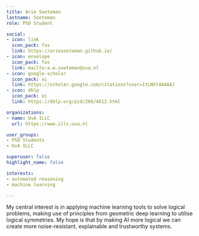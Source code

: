 ```yaml
---
title: Arie Soeteman
lastname: Soeteman
role: PhD Student

social:
- icon: link
  icon_pack: fas
  link: https://ariesoeteman.github.io/
- icon: envelope
  icon_pack: fas
  link: mailto:a.w.soeteman@uva.nl
- icon: google-scholar
  icon_pack: ai
  link: https://scholar.google.com/citations?user=1tLNXt4AAAAJ
- icon: dblp
  icon_pack: ai
  link: https://dblp.org/pid/266/4612.html

organizations:
- name: UvA ILLC
  url: https://www.illc.uva.nl

user_groups:
- PhD Students
- UvA ILLC

superuser: false
highlight_name: false

interests:
- automated reasoning
- machine learning

---
```

My central interest is in applying machine learning tools to solve logical problems, making use of principles from geometric deep learning to utilise logical symmetries. My hope is that by making AI more logical we can create more noise-resistant, explainable and trustworthy systems.